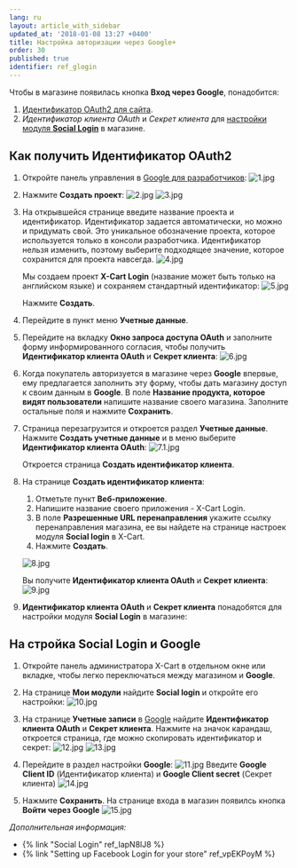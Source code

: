 ```yaml
---
lang: ru
layout: article_with_sidebar
updated_at: '2018-01-08 13:27 +0400'
title: Настройка авторизации через Google+
order: 30
published: true
identifier: ref_glogin
---
```

Чтобы в магазине появилась кнопка **Вход через Google**, понадобится:

1.   [Идентификатор OAuth2 для сайта](#creating-oauth2-client-id).
2.  _Идентификатор клиента OAuth_ и _Секрет клиента_ для [настройки модуля **Social Login**](#configuring-the-social-login-module-google)   в магазине.

## Как получить Идентификатор OAuth2  

1.  Откройте панель управления в [Google для разработчиков](https://console.developers.google.com):
	![1.jpg]({{site.baseurl}}/attachments/ref_glogin/1.jpg)

2.  Нажмите **Создать проект**:
	![2.jpg]({{site.baseurl}}/attachments/ref_glogin/2.jpg)
    ![3.jpg]({{site.baseurl}}/attachments/ref_glogin/3.jpg)

3.  На открывшейся странице введите название проекта и идентификатор. Идентификатор задается автоматически, но можно и придумать свой. Это уникальное обозначение проекта, которое используется только в консоли разработчика. Идентификатор нельзя изменить, поэтому выберите подходящее значение, которое сохранится для проекта навсегда.
    ![4.jpg]({{site.baseurl}}/attachments/ref_glogin/4.jpg)
    
    Мы создаем проект **X-Cart Login** (название может быть только на английском языке) и сохраняем стандартный идентификатор:
   	![5.jpg]({{site.baseurl}}/attachments/ref_glogin/5.jpg)

    Нажмите **Создать**. 
    
4.  Перейдите в пункт меню **Учетные данные**.
        
5.	Перейдите на вкладку **Окно запроса доступа OAuth** и заполните форму информированного согласия, чтобы получить **Идентификатор клиента OAuth** и **Секрет клиента**:
	![6.jpg]({{site.baseurl}}/attachments/ref_glogin/6.jpg)
    
6.	Когда покупатель авторизуется в магазине через **Google** впервые, ему предлагается заполнить эту форму, чтобы дать магазину доступ к своим данным в **Google**. В поле **Название продукта, которое видят пользователи** напишите название своего магазина. Заполните остальные поля и нажмите **Сохранить**.
	
7.  Страница перезагрузится и откроется раздел **Учетные данные**. Нажмите **Создать учетные данные** и в меню выберите **Идентификатор клиента OAuth**:
    ![7.1.jpg]({{site.baseurl}}/attachments/ref_glogin/7.1.jpg)

    Откроется страница **Создать идентификатор клиента**.
        
8.  На странице **Создать идентификатор клиента**:

    1) Отметьте пункт **Веб-приложение**.
    2) Напишите название своего приложения - X-Cart Login.
    3) В поле **Разрешенные URL перенаправления** укажите ссылку перенаправления магазина, ее вы найдете на странице настроек модуля **Social login** в X-Cart.
    4) Нажмите **Создать**.
    
    ![8.jpg]({{site.baseurl}}/attachments/ref_glogin/8.jpg)

    Вы получите **Идентификатор клиента OAuth** и **Секрет клиента**:
    ![9.jpg]({{site.baseurl}}/attachments/ref_glogin/9.jpg)
    
9.	**Идентификатор клиента OAuth** и **Секрет клиента** понадобятся для настройки модуля **Social Login** в магазине:
	
## На стройка Social Login и Google

1.  Откройте панель администратора X-Cart  в отдельном окне или вкладке, чтобы легко переключаться между магазином и **Google**.
	
2.  На странице **Мои модули** найдите **Social login** и откройте его настройки:
    ![10.jpg]({{site.baseurl}}/attachments/ref_glogin/10.jpg)
     
3.  На странице **Учетные записи** в [Google](https://console.developers.google.com/) найдите **Идентификатор клиента OAuth** и **Секрет клиента**. Нажмите на значок карандаш, откроется страница, где можно скопировать идентификатор и секрет:
    ![12.jpg]({{site.baseurl}}/attachments/ref_glogin/12.jpg)
    ![13.jpg]({{site.baseurl}}/attachments/ref_glogin/13.jpg)

4.  Перейдите в раздел настройки **Google**:
    ![11.jpg]({{site.baseurl}}/attachments/ref_glogin/11.jpg)
    Введите **Google Client ID** (Идентификатор клиента) и **Google Client secret** (Секрет клиента)
    ![14.jpg]({{site.baseurl}}/attachments/ref_glogin/14.jpg)

5.  Нажмите **Сохранить**. На странице входа в магазин появилсь кнопка **Войти через Google**
    ![15.jpg]({{site.baseurl}}/attachments/ref_glogin/15.jpg)
    
_Дополнительная информация:_

*   {% link "Social Login" ref_IapN8lJ8 %}
*   {% link "Setting up Facebook Login for your store" ref_vpEKPoyM %}
